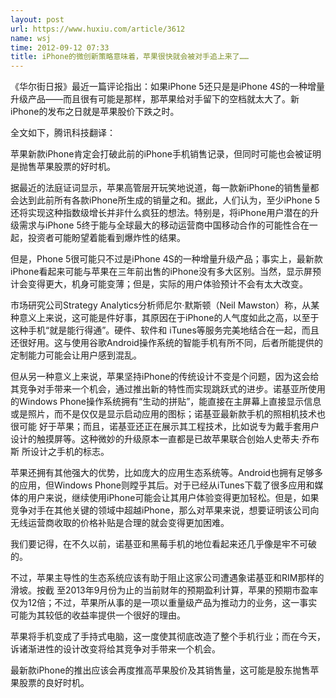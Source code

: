 ```yaml
---
layout: post
url: https://www.huxiu.com/article/3612
name: wsj
time: 2012-09-12 07:33
title: iPhone的微创新策略意味着，苹果很快就会被对手追上来了……
---
```

《华尔街日报》最近一篇评论指出：如果iPhone 5还只是是iPhone 4S的一种增量升级产品——而且很有可能是那样，那苹果给对手留下的空档就太大了。新iPhone的发布之日就是苹果股价下跌之时。

全文如下，腾讯科技翻译：

苹果新款iPhone肯定会打破此前的iPhone手机销售记录，但同时可能也会被证明是抛售苹果股票的好时机。

据最近的法庭证词显示，苹果高管层开玩笑地说道，每一款新iPhone的销售量都会达到此前所有各款iPhone所生成的销量之和。据此，人们认为，至少iPhone 5还将实现这种指数级增长并非什么疯狂的想法。特别是，将iPhone用户潜在的升级需求与iPhone 5终于能与全球最大的移动运营商中国移动合作的可能性合在一起，投资者可能盼望着能看到爆炸性的结果。

但是，Phone 5很可能只不过是iPhone 4S的一种增量升级产品；事实上，最新款iPhone看起来可能与苹果在三年前出售的iPhone没有多大区别。当然，显示屏预计会变得更大，机身可能变薄；但是，实际的用户体验预计不会有太大改变。

市场研究公司Strategy Analytics分析师尼尔·默斯顿（Neil Mawston）称，从某种意义上来说，这可能是件好事，其原因在于iPhone的人气度如此之高，以至于这种手机“就是能行得通”。硬件、软件和 iTunes等服务完美地结合在一起，而且还很好用。这与使用谷歌Android操作系统的智能手机有所不同，后者所能提供的定制能力可能会让用户感到混乱。

但从另一种意义上来说，苹果坚持iPhone的传统设计不变是个问题，因为这会给其竞争对手带来一个机会，通过推出新的特性而实现跳跃式的进步。诺基亚所使用的Windows Phone操作系统拥有“生动的拼贴”，能直接在主屏幕上直接显示信息或是照片，而不是仅仅是显示启动应用的图标；诺基亚最新款手机的照相机技术也很可能 好于苹果；而且，诺基亚还正在展示其工程技术，比如说专为戴手套用户设计的触摸屏等。这种微妙的升级原本一直都是已故苹果联合创始人史蒂夫·乔布斯 所设计之手机的标志。

苹果还拥有其他强大的优势，比如庞大的应用生态系统等。Android也拥有足够多的应用，但Windows Phone则瞠乎其后。对于已经从iTunes下载了很多应用和媒体的用户来说，继续使用iPhone可能会让其用户体验变得更加轻松。但是，如果竞争对手在其他关键的领域中超越iPhone，那么对苹果来说，想要证明该公司向无线运营商收取的价格补贴是合理的就会变得更加困难。

我们要记得，在不久以前，诺基亚和黑莓手机的地位看起来还几乎像是牢不可破的。

不过，苹果主导性的生态系统应该有助于阻止这家公司遭遇象诺基亚和RIM那样的滑坡。按截 至2013年9月份为止的当前财年的预期盈利计算，苹果的预期市盈率仅为12倍；不过，苹果所从事的是一项以重量级产品为推动力的业务，这一事实可能为其较低的收益率提供一个很好的理由。

苹果将手机变成了手持式电脑，这一度使其彻底改造了整个手机行业；而在今天，诉诸渐进性的设计改变将给其竞争对手带来一个机会。

最新款iPhone的推出应该会再度推高苹果股价及其销售量，这可能是股东抛售苹果股票的良好时机。


